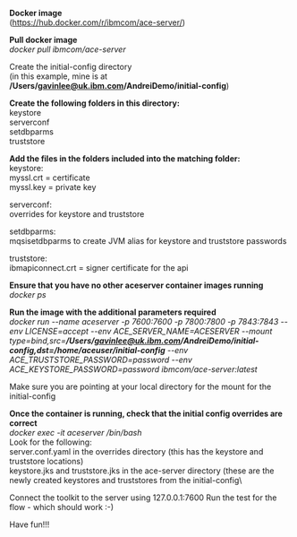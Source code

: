 **Docker image**\
(https://hub.docker.com/r/ibmcom/ace-server/)

**Pull docker image**\
*docker pull ibmcom/ace-server*

Create the initial-config directory\
(in this example, mine is at **/Users/gavinlee@uk.ibm.com/AndreiDemo/initial-config**)

**Create the following folders in this directory:**\
keystore\
serverconf\
setdbparms\
truststore

**Add the files in the folders included into the matching folder:**\
keystore:\
myssl.crt = certificate\
myssl.key = private key

serverconf:\
overrides for keystore and truststore

setdbparms:\
mqsisetdbparms to create JVM alias for keystore and truststore passwords

truststore:\
ibmapiconnect.crt = signer certificate for the api

**Ensure that you have no other aceserver container images running**\
*docker ps*

**Run the image with the additional parameters required**\
*docker run --name aceserver -p 7600:7600 -p 7800:7800 -p 7843:7843 --env LICENSE=accept --env ACE_SERVER_NAME=ACESERVER --mount type=bind,src=**/Users/gavinlee@uk.ibm.com/AndreiDemo/initial-config,dst=/home/aceuser/initial-config** --env ACE_TRUSTSTORE_PASSWORD=password --env ACE_KEYSTORE_PASSWORD=password ibmcom/ace-server:latest*

Make sure you are pointing at your local directory for the mount for the initial-config

**Once the container is running, check that the initial config overrides are correct**\
*docker exec -it aceserver /bin/bash*\
Look for the following:\
server.conf.yaml in the overrides directory (this has the keystore and truststore locations)\
keystore.jks and truststore.jks in the ace-server directory (these are the newly created keystores and truststores from the initial-config\


Connect the toolkit to the server using 127.0.0.1:7600
Run the test for the flow - which should work :-)

Have fun!!!


